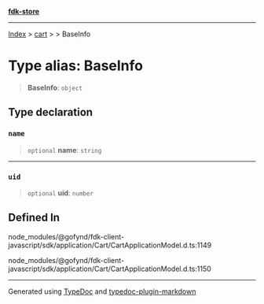 [**fdk-store**](../../../README.md)
***

[Index](../../../API.md) > [cart](../../README.md) > [<internal>](../README.md) > BaseInfo

# Type alias: BaseInfo

> **BaseInfo**: `object`

## Type declaration

### `name`

> `optional` **name**: `string`

***

### `uid`

> `optional` **uid**: `number`

## Defined In

node\_modules/@gofynd/fdk-client-javascript/sdk/application/Cart/CartApplicationModel.d.ts:1149

node\_modules/@gofynd/fdk-client-javascript/sdk/application/Cart/CartApplicationModel.d.ts:1150

***
Generated using [TypeDoc](https://typedoc.org/) and [typedoc-plugin-markdown](https://www.npmjs.com/package/typedoc-plugin-markdown)
